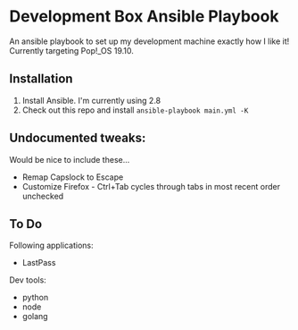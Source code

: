 # Development Box Ansible Playbook

An ansible playbook to set up my development machine exactly how I like it!
Currently targeting Pop!_OS 19.10.

## Installation

1. Install Ansible. I'm currently using 2.8
2. Check out this repo and install `ansible-playbook main.yml -K`

## Undocumented tweaks:

Would be nice to include these...

- Remap Capslock to Escape
- Customize Firefox - Ctrl+Tab cycles through tabs in most recent order unchecked

## To Do

Following applications:

- LastPass

Dev tools:

- python
- node
- golang